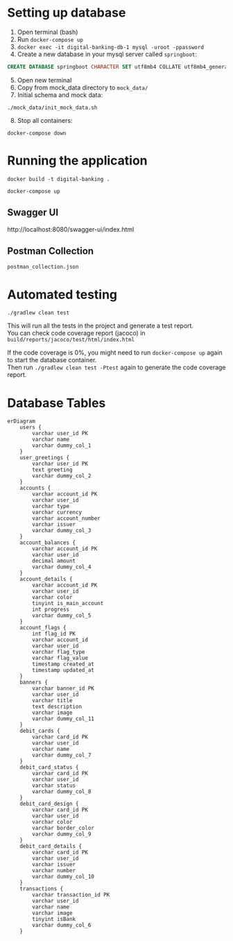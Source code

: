 
# Setting up database
1. Open terminal (bash) 
2. Run `docker-compose up`
3. `docker exec -it digital-banking-db-1 mysql -uroot -ppassword`
4. Create a new database in your mysql server called `springboot`:
```sql
CREATE DATABASE springboot CHARACTER SET utf8mb4 COLLATE utf8mb4_general_ci;
```
5. Open new terminal
6. Copy from mock_data directory to `mock_data/`
7. Initial schema and mock data:
```shell
./mock_data/init_mock_data.sh
```
8. Stop all containers:
```shell
docker-compose down
```

# Running the application
```shell
docker build -t digital-banking .
```

```shell
docker-compose up
```

## Swagger UI
http://localhost:8080/swagger-ui/index.html

## Postman Collection
`postman_collection.json`

# Automated testing
```shell
./gradlew clean test
```

This will run all the tests in the project and generate a test report.  
You can check code coverage report (jacoco) in `build/reports/jacoco/test/html/index.html`

If the code coverage is 0%, you might need to run `docker-compose up` again to start the database container.  
Then run `./gradlew clean test -Ptest` again to generate the code coverage report.


# Database Tables
```mermaid
erDiagram
    users {
        varchar user_id PK
        varchar name
        varchar dummy_col_1
    }
    user_greetings {
        varchar user_id PK
        text greeting
        varchar dummy_col_2
    }
    accounts {
        varchar account_id PK
        varchar user_id
        varchar type
        varchar currency
        varchar account_number
        varchar issuer
        varchar dummy_col_3
    }
    account_balances {
        varchar account_id PK
        varchar user_id
        decimal amount
        varchar dummy_col_4
    }
    account_details {
        varchar account_id PK
        varchar user_id
        varchar color
        tinyint is_main_account
        int progress
        varchar dummy_col_5
    }
    account_flags {
        int flag_id PK
        varchar account_id
        varchar user_id
        varchar flag_type
        varchar flag_value
        timestamp created_at
        timestamp updated_at
    }
    banners {
        varchar banner_id PK
        varchar user_id
        varchar title
        text description
        varchar image
        varchar dummy_col_11
    }
    debit_cards {
        varchar card_id PK
        varchar user_id
        varchar name
        varchar dummy_col_7
    }
    debit_card_status {
        varchar card_id PK
        varchar user_id
        varchar status
        varchar dummy_col_8
    }
    debit_card_design {
        varchar card_id PK
        varchar user_id
        varchar color
        varchar border_color
        varchar dummy_col_9
    }
    debit_card_details {
        varchar card_id PK
        varchar user_id
        varchar issuer
        varchar number
        varchar dummy_col_10
    }
    transactions {
        varchar transaction_id PK
        varchar user_id
        varchar name
        varchar image
        tinyint isBank
        varchar dummy_col_6
    }

```
